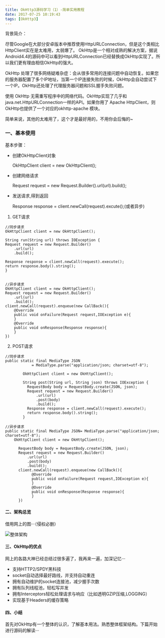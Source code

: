 ```yaml
---
title: OkHttp3源码学习（1）-简单实用教程
date: 2017-07-25 10:19:43
tags: [OkHttp3]
---
```


背景简介：

尽管Google在大部分安卓版本中推荐使用HttpURLConnection，但是这个类相比HttpClient实在是太难用，太弱爆了。
OkHttp是一个相对成熟的解决方案，据说Android4.4的源码中可以看到HttpURLConnection已经替换成OkHttp实现了。所以我们更有理由相信OkHttp的强大。

OkHttp 处理了很多网络疑难杂症：会从很多常用的连接问题中自动恢复。如果您的服务器配置了多个IP地址，当第一个IP连接失败的时候，OkHttp会自动尝试下一个IP。OkHttp还处理了代理服务器问题和SSL握手失败问题。

使用 OkHttp 无需重写程序中的网络代码。OkHttp实现了几乎和java.net.HttpURLConnection一样的API。如果你用了 Apache HttpClient，则OkHttp也提供了一个对应的okhttp-apache 模块。

简单来说，其他的太难用了，这个才是最好用的，不用你会后悔的~



### 一、基本使用

基本步骤：

* 创建OkHttpClient对象
 
  OkHttpClient client = new OkHttpClient();
	
* 创建网络请求

  Request request = new Request.Builder().url(url).build();
  
* 发送请求,得到返回

  Response response = client.newCall(request).excute();(或者异步)
	
	


1. GET请求


```
//同步请求
OkHttpClient client = new OkHttpClient();
	
String run(String url) throws IOException {
Request request = new Request.Builder()
	.url(url)
	.build();
	
Response response = client.newCall(request).execute();
return response.body().string();
}
	
```
		
```
//异步请求
OkHttpClient client = new OkHttpClient();
Request request = new Request.Builder()
	.url(url)
	.build();
client.newCall(request).enqueue(new CallBack(){
	@Override
	public void onFailure(Request request,IOException e){
	}
	@Override
	public void onResponse(Response response){
	}
})
```
			
2. POST请求

	
```
//同步请求
public static final MediaType JSON
		    = MediaType.parse("application/json; charset=utf-8");
		
		OkHttpClient client = new OkHttpClient();
		
		String post(String url, String json) throws IOException {
		  RequestBody body = RequestBody.create(JSON, json);
		  Request request = new Request.Builder()
		      .url(url)
		      .post(body)
		      .build();
		  Response response = client.newCall(request).execute();
		  return response.body().string();
		}
```	
				
```
//异步请求
public static final MediaType JSON= MediaType.parse("application/json; charset=utf-8");	
	OkHttpClient client = new OkHttpClient();
	
	  RequestBody body = RequestBody.create(JSON, json);
	  Request request = new Request.Builder()
	      .url(url)
	      .post(body)
	      .build();
	  client.newCall(request).enqueue(new CallBack(){
	  		@Override
			public void onFailure(Request request,IOException e){
			}
			@Override
			public void onResponse(Response response){
			}
	  })
```		  
			  
#### 二、架构总览
借用网上的图···（侵权必删）

![整体架构](https://github.com/GitHublsh/BlogPic/raw/master/okhttp%E6%95%B4%E4%BD%93%E6%9E%B6%E6%9E%84.jpg)

#### 三、OkHttp的优点

网上的各路大神已经总结过很多遍了，我再来一遍，加深记忆···

* 支持HTTP2/SPDY黑科技
* socket自动选择最好路线，并支持自动重连
* 拥有自动维护的socket连接池，减少握手次数
* 拥有队列线程池，轻松写并发
* 拥有Interceptors轻松处理请求与响应（比如透明GZIP压缩,LOGGING）
* 实现基于Headers的缓存策略


#### 四、小结

首先对OkHttp有一个整体的认识，了解基本用法。熟悉整体框架结构。下篇开始进行源码的解读···



		
	   
	   